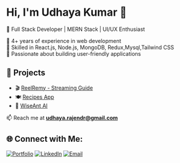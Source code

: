 # Hi, I'm Udhaya Kumar 👋
🚀 Full Stack Developer | MERN Stack | UI/UX Enthusiast  

🔹 4+ years of experience in web development  
🔹 Skilled in React.js, Node.js, MongoDB, Redux,Mysql,Tailwind CSS  
🔹 Passionate about building user-friendly applications  

## 🌟 Projects
- 🎬 [ReelRemy - Streaming Guide](https://www.reelremy.in/)
- 🍽️ [Recipes App](https://indianspciesrecipesfd.vercel.app/)
- 🤖 [WiseAnt AI](https://ai.wiseant.co/)

📫 Reach me at **udhaya.rajendr@gmail.com**

## 🌐 Connect with Me:

[![Portfolio](https://img.shields.io/badge/Portfolio-%23000000.svg?style=for-the-badge&logo=vercel&logoColor=white)](https://udhayaportfolio.vercel.app)
[![LinkedIn](https://img.shields.io/badge/LinkedIn-%230077B5.svg?style=for-the-badge&logo=linkedin&logoColor=white)](https://www.linkedin.com/in/udhaya-kumar-rajendran-834372354)
[![Email](https://img.shields.io/badge/Contact_Me-%23D14836.svg?style=for-the-badge&logo=gmail&logoColor=white)](mailto:udhaya.rajendr@gmail.com)

